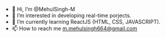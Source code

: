 - 👋 Hi, I’m @MehulSingh-M
- 👀 I’m interested in developing real-time porjects.
- 🌱 I’m currently learning ReactJS (HTML, CSS, JAVASCRIPT).
- 📫 How to reach me m.mehulsingh664@gmail.com

<!---
MehulSingh-M/MehulSingh-M is a ✨ special ✨ repository because its `README.md` (this file) appears on your GitHub profile.
You can click the Preview link to take a look at your changes.
--->
